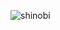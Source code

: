 ![shinobi]([https://user-images.githubusercontent.com/92864027/175866612-2dbf2f72-defc-4a84-b578-7227d77aa153.png](https://user-images.githubusercontent.com/92864027/175866612-2dbf2f72-defc-4a84-b578-7227d77aa153.png))
